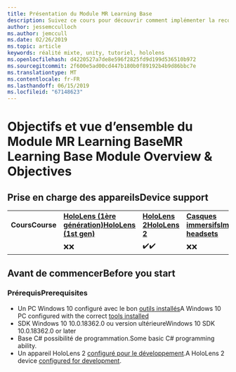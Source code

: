 ```yaml
---
title: Présentation du Module MR Learning Base
description: Suivez ce cours pour découvrir comment implémenter la reconnaissance faciale Azure au sein d’une application de réalité mixte.
author: jessemcculloch
ms.author: jemccull
ms.date: 02/26/2019
ms.topic: article
keywords: réalité mixte, unity, tutoriel, hololens
ms.openlocfilehash: d4220527a7de8e596f2825fd9d199d536510b972
ms.sourcegitcommit: 2f600e5ad00cd447b180b0f89192b4b9d86bbc7e
ms.translationtype: MT
ms.contentlocale: fr-FR
ms.lasthandoff: 06/15/2019
ms.locfileid: "67148623"
---
```

# <a name="mr-learning-base-module-overview--objectives"></a><span data-ttu-id="129bd-104">Objectifs et vue d’ensemble du Module MR Learning Base</span><span class="sxs-lookup"><span data-stu-id="129bd-104">MR Learning Base Module Overview & Objectives</span></span>

## <a name="device-support"></a><span data-ttu-id="129bd-105">Prise en charge des appareils</span><span class="sxs-lookup"><span data-stu-id="129bd-105">Device support</span></span>

<table>
    <colgroup>
    <col width="25%" />
    <col width="25%" />
    <col width="25%" />
    <col width="25%" />
    </colgroup>
    <tr>
        <td><span data-ttu-id="129bd-106"><strong>Cours</strong></span><span class="sxs-lookup"><span data-stu-id="129bd-106"><strong>Course</strong></span></span></td>
        <td><span data-ttu-id="129bd-107"><a href="hololens-hardware-details.md"><strong>HoloLens (1ère génération)</strong></a></span><span class="sxs-lookup"><span data-stu-id="129bd-107"><a href="hololens-hardware-details.md"><strong>HoloLens (1st gen)</strong></a></span></span></td>
        <td><span data-ttu-id="129bd-108"><a href="https://www.microsoft.com/en-us/hololens/hardware"><strong>HoloLens 2</strong></a></span><span class="sxs-lookup"><span data-stu-id="129bd-108"><a href="https://www.microsoft.com/en-us/hololens/hardware"><strong>HoloLens 2</strong></a></span></span></td>
        <td><span data-ttu-id="129bd-109"><a href="immersive-headset-hardware-details.md"><strong>Casques immersifs</strong></a></span><span class="sxs-lookup"><span data-stu-id="129bd-109"><a href="immersive-headset-hardware-details.md"><strong>Immersive headsets</strong></a></span></span></td>
    </tr>
     <tr>
        <td></td>
        <td><span data-ttu-id="129bd-110">❌</span><span class="sxs-lookup"><span data-stu-id="129bd-110">❌</span></span></td>
        <td><span data-ttu-id="129bd-111">✔️</span><span class="sxs-lookup"><span data-stu-id="129bd-111">✔️</span></span></td>
        <td><span data-ttu-id="129bd-112">❌</span><span class="sxs-lookup"><span data-stu-id="129bd-112">❌</span></span></td>
    </tr>
</table>

## <a name="before-you-start"></a><span data-ttu-id="129bd-113">Avant de commencer</span><span class="sxs-lookup"><span data-stu-id="129bd-113">Before you start</span></span>

### <a name="prerequisites"></a><span data-ttu-id="129bd-114">Prérequis</span><span class="sxs-lookup"><span data-stu-id="129bd-114">Prerequisites</span></span>

* <span data-ttu-id="129bd-115">Un PC Windows 10 configuré avec le bon [outils installés](install-the-tools.md)</span><span class="sxs-lookup"><span data-stu-id="129bd-115">A Windows 10 PC configured with the correct [tools installed](install-the-tools.md)</span></span>
* <span data-ttu-id="129bd-116">SDK Windows 10 10.0.18362.0 ou version ultérieure</span><span class="sxs-lookup"><span data-stu-id="129bd-116">Windows 10 SDK 10.0.18362.0 or later</span></span>
* <span data-ttu-id="129bd-117">Base C# possibilité de programmation.</span><span class="sxs-lookup"><span data-stu-id="129bd-117">Some basic C# programming ability.</span></span>
* <span data-ttu-id="129bd-118">Un appareil HoloLens 2 [configuré pour le développement](using-visual-studio.md#enabling-developer-mode).</span><span class="sxs-lookup"><span data-stu-id="129bd-118">A HoloLens 2 device [configured for development](using-visual-studio.md#enabling-developer-mode).</span></span>
